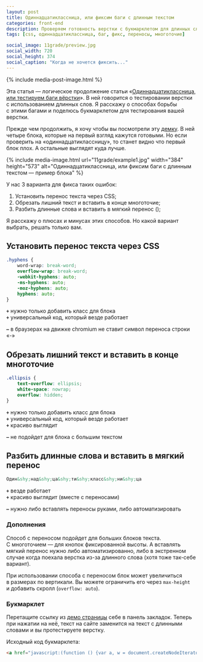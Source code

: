 ```yaml
---
layout: post
title: Одиннадцатиклассница, или фиксим баги с длинным текстом
categories: front-end
description: Проверяем готовность верстки с букмарклетом для длинных слов и рассмиваем способы исправления возникающих багов.
tags: [css, одиннадцатиклассница, баг, фикс, переносы, многоточие]

social_image: 11grade/preview.jpg
social_width: 720
social_height: 374
social_caption: "Когда не хочется фиксить..."
---
```


{% include media-post-image.html %}

Эта статья — логическое продолжение статьи «[Одиннадцатиклассница, или тестируем баги вёрстки](http://habrahabr.ru/company/2gis/blog/246831/)». В ней говорится о тестировании верстки с использованием длинных слов. Я расскажу о способах борьбы с этими багами и поделюсь букмарклетом для тестирования вашей верстки.

<!-- more -->

Прежде чем продолжить, я хочу чтобы вы посмотрели эту [демку](/demo/11/). В ней четыре блока, которые на первый взгляд кажутся готовыми. Но если проверить на «одиннадцатиклассницу», то станет видно что первый блок плох. А остальные выглядят куда лучше.

{%
	include media-image.html
	url="11grade/example1.jpg"
	width="384"
	height="573"
	alt="Одиннадцатиклассница, или фиксим баги с длинным текстом — пример блока"
%}

У нас 3 варианта для фикса таких ошибок:

1. Установить перенос текста через CSS;
2. Обрезать лишний текст и вставить в конце многоточие;
3. Разбить длинные слова и вставить в мягкий перенос (&shy;);

Я расскажу о плюсах и минусах этих способов. Но какой вариант выбрать, решать только вам.

## Установить перенос текста через CSS

~~~css
.hyphens {
    word-wrap: break-word;
    overflow-wrap: break-word;
    -webkit-hyphens: auto;
    -ms-hyphens: auto;
    -moz-hyphens: auto;
    hyphens: auto;
}
~~~

**`+`** нужно только добавить класс для блока<br>
**`+`** универсальный код, который везде работает<br>

**`—`** в браузерах на движке chromium не ставит символ переноса строки «-»

## Обрезать лишний текст и вставить в конце многоточие
~~~css
.ellipsis {
    text-overflow: ellipsis;
    white-space: nowrap;
    overflow: hidden;
}
~~~


**`+`** нужно только добавить класс для блока<br>
**`+`** универсальный код, который везде работает<br>
**`+`** красиво выглядит<br>

**`—`** не подойдет для блока с большим текстом

## Разбить длинные слова и вставить в мягкий перенос
~~~html
Один&shy;над&shy;ца&shy;ти&shy;класс&shy;ни&shy;ца
~~~


**`+`** везде работает<br>
**`+`** красиво выглядит (вместе с переносами)<br>

**`—`** нужно либо вставлять переносы руками, либо автоматизировать

### Дополнения
Способ с переносом подойдет для больших блоков текста. С многоточием — для кнопок фиксированной высоты. А вставлять мягкий перенос нужно либо автоматизированно, либо в экстренном случае когда поехала верстка из-за длинного слова (хотя тоже так-себе вариант).

При использовании способа с переносом блок может увеличиться в размерах по вертикали. Вы можете ограничить его через `max-height` и добавить скролл (`overflow: auto`).

### Букмарклет
Перетащите ссылку из [демо страницы](/demo/11/) себе в панель закладок. Теперь при нажатии на неё, текст на сайте заменится на текст с длинными словами и вы протестируете верстку.

Исходный код букмарклета:

~~~html
<a href="javascript:(function () {var a, w = document.createNodeIterator(document, NodeFilter.SHOW_TEXT); while (a = w.nextNode()) { if (a.textContent.trim().length && a.parentNode.tagName != 'STYLE' && a.parentNode.tagName !== 'TITLE' && a.parentNode.tagName !== 'SCRIPT') a.textContent = 'Одиннадцатиклассница пошла посмотреть на достопримечательность, а Константин Константинопольский рассказал о клиентоориентированности.' }})()">11классница</a>
~~~

